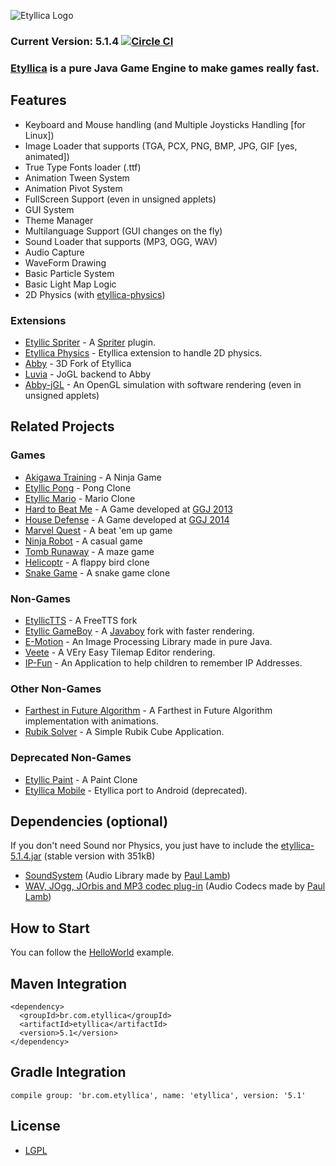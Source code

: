 ![Etyllica Logo](https://github.com/yuripourre/etyllica/blob/master/assets/images/etyllica_logo.png?raw=true) 

### Current Version: 5.1.4 [![Circle CI](https://circleci.com/gh/yuripourre/etyllica.svg?style=svg)](https://circleci.com/gh/yuripourre/etyllica)

### [Etyllica](http://yuripourre.github.com/etyllica) is a pure Java Game Engine to make games really fast.

## Features

- Keyboard and Mouse handling (and Multiple Joysticks Handling [for Linux])
- Image Loader that supports (TGA, PCX, PNG, BMP, JPG, GIF [yes, animated])
- True Type Fonts loader (.ttf)
- Animation Tween System
- Animation Pivot System
- FullScreen Support (even in unsigned applets)
- GUI System
- Theme Manager
- Multilanguage Support (GUI changes on the fly)
- Sound Loader that supports (MP3, OGG, WAV)
- Audio Capture
- WaveForm Drawing
- Basic Particle System
- Basic Light Map Logic
- 2D Physics (with [etyllica-physics](https://github.com/yuripourre/etyllica-physics))

### Extensions
- [Etyllic Spriter](https://github.com/yuripourre/etyllica-spriter) - A [Spriter](https://brashmonkey.com/) plugin.
- [Etyllica Physics](https://github.com/yuripourre/etyllica-physics) - Etyllica extension to handle 2D physics.
- [Abby](https://github.com/yuripourre/abby) - 3D Fork of Etyllica
- [Luvia](https://github.com/yuripourre/luvia) - JoGL backend to Abby
- [Abby-jGL](https://github.com/yuripourre/abby-jgl) - An OpenGL simulation with software rendering (even in unsigned applets)

## Related Projects
### Games
- [Akigawa Training](https://github.com/yuripourre/akigawa) - A Ninja Game
- [Etyllic Pong](http://yuripourre.github.com/etyllic-pong) - Pong Clone
- [Etyllic Mario](http://yuripourre.github.com/etyllic-mario) - Mario Clone
- [Hard to Beat Me](http://yuripourre.github.com/hardtobeatme) - A Game developed at [GGJ 2013](http://globalgamejam.org/)
- [House Defense](https://github.com/yuripourre/childage) - A Game developed at [GGJ 2014](http://globalgamejam.org/)
- [Marvel Quest](https://github.com/yuripourre/marvel-quest) - A beat 'em up game
- [Ninja Robot](https://github.com/yuripourre/ninja-robot) - A casual game
- [Tomb Runaway](https://github.com/yuripourre/runaway) - A maze game
- [Helicoptr](https://github.com/yuripourre/helicoptr) - A flappy bird clone
- [Snake Game](https://github.com/yuripourre/snake-game) - A snake game clone

### Non-Games
- [EtyllicTTS](https://github.com/yuripourre/etyllic-tts) - A FreeTTS fork
- [Etyllic GameBoy](https://github.com/yuripourre/etyllic-gameboy) - A [Javaboy](http://www.millstone.demon.co.uk/download/javaboy/) fork with faster rendering.
- [E-Motion](https://github.com/yuripourre/e-motion) - An Image Processing Library made in pure Java.
- [Veete](https://github.com/yuripourre/veete) - A VEry Easy Tilemap Editor
 rendering.
- [IP-Fun](https://github.com/yuripourre/ip-fun) - An Application to help children to remember IP Addresses.

### Other Non-Games
- [Farthest in Future Algorithm](https://github.com/UNIRIO-SI/farthest-in-future-algorithm) - A Farthest in Future Algorithm implementation with animations.
- [Rubik Solver](https://github.com/UNIRIO-SI/rubik-solver) - A Simple Rubik Cube Application.

### Deprecated Non-Games
- [Etyllic Paint](http://yuripourre.github.com/etyllic-paint) - A Paint Clone
- [Etyllica Mobile](https://github.com/yuripourre/etyllica-mobile) - Etyllica port to Android (deprecated).


## Dependencies (optional)

If you don't need Sound nor Physics, you just have to include the [etyllica-5.1.4.jar](https://github.com/yuripourre/etyllica/releases/download/v5.1/etyllica-5.1.4.jar) (stable version with 351kB)

- [SoundSystem](http://www.paulscode.com/forum/index.php?topic=4.0) (Audio Library made by [Paul Lamb](http://www.paulscode.com))
- [WAV, JOgg, JOrbis and MP3 codec plug-in](http://www.paulscode.com/forum/index.php?topic=496.0) (Audio Codecs made by [Paul Lamb](http://www.paulscode.com))


## How to Start
You can follow the [HelloWorld](https://github.com/yuripourre/etyllica/wiki/Hello-World) example.

## Maven Integration
```
<dependency>
  <groupId>br.com.etyllica</groupId>
  <artifactId>etyllica</artifactId>
  <version>5.1</version>
</dependency>
```

## Gradle Integration
```
compile group: 'br.com.etyllica', name: 'etyllica', version: '5.1'
```

## License
- [LGPL](http://www.gnu.org/copyleft/lesser.html)
